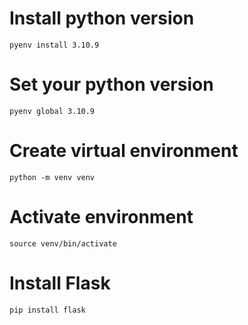 # Install python version
```
pyenv install 3.10.9
```

# Set your python version
```
pyenv global 3.10.9
```

# Create virtual environment
```
python -m venv venv
```

# Activate environment
```
source venv/bin/activate
```

# Install Flask
```
pip install flask
```
